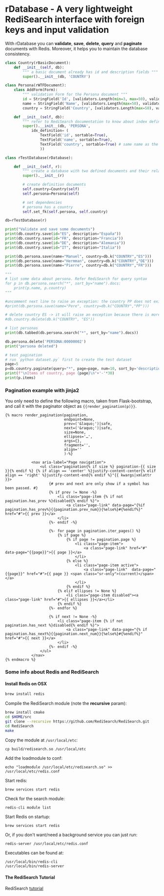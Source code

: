# rDatabase - A very lightweight RediSearch interface with foreign keys and input validation

With rDatabase you can **validate**, **save**, **delete**, **query** and **paginate** documents with Redis. Moreover, it helps you to maintain the database consistency.

```python
class Country(rBasicDocument):
    def __init__(self, db):
        """ a basic document already has id and description fields """
        super().__init__(db, 'COUNTRY')

class Persona(rWTFDocument):
    class AddForm(Form):
        """ validation Form for the Persona document """
        id = StringField('Id', [validators.Length(min=3, max=50), validators.InputRequired()]) 
        name = StringField('Name', [validators.Length(max=50), validators.InputRequired()]) 
        country = StringField('Country', [validators.Length(max=50), validators.InputRequired()]) 

    def __init__(self, db):
        """ refer to RediSearch documentation to know about index definition """
        super().__init__(db, 'PERSONA', 
            idx_definition= (                                
                TextField('id', sortable=True),                
                TextField('name', sortable=True),             
                TextField('country', sortable=True) # same name as the referenced document
                ))

class rTestDatabase(rDatabase):

    def __init__(self, r):
        """ create a database with two defined documents and their relationships """
        super().__init__(r)

        # create definition documents
        self.country=Country(self)
        self.persona=Persona(self)

        # set dependencies
        # persona has a country
        self.set_fk(self.persona, self.country)

db=rTestDatabase(r)

print("Validate and save some documents")
print(db.country.save(id="ES", description="España"))
print(db.country.save(id="FR", description="Francia"))
print(db.country.save(id="DE", description="Alemania"))
print(db.country.save(id="IT", description="Italia"))

print(db.persona.save(name="Manuel", country=db.k("COUNTRY","ES")))
print(db.persona.save(name="Hermman", country=db.k("COUNTRY","DE")))
print(db.persona.save(name="Pierre", country=db.k("COUNTRY","FR")))

"""
# list some data about persona. Refer RediSearch for query syntax
for p in db.persona.search("*", sort_by="name").docs:
    print(p.name, p.country)
"""

#uncomment next line to raise an exception: the country PP does not exist
#print(db.persona.save(name="Pere", country=db.k("COUNTRY","PP")))

# delete country ES -> it will raise an exception because there is more than zero Persona with this country
#db.country.delete(db.k("COUNTRY", "ES"))

# list personas
print(db.tabbed(db.persona.search("*", sort_by="name").docs))

db.persona.delete('PERSONA:00000002')
print("persona deleted")

# test pagination 
# run `python dataset.py` first to create the test dataset
page=5
p=db.country.paginate(query="*", page=page, num=10, sort_by='description', direction=True)
print(f"\nItems of country, page {page}\n"+'-'*30)
print(p.items)
```


### Pagination example with jinja2

You only need to define the following macro, taken from Flask-bootstrap, and call it with the paginator object as ```{{render_pagination(p)}}```.

```jinja
{% macro render_pagination(pagination,
                           endpoint=None,
                           prev=('&laquo;')|safe,
                           next=('&raquo;')|safe,
                           size=None,
                           ellipses='…',
                           args={},
                           fragment='',
                           align=''
                           )-%}
   
            <nav aria-label="Page navigation">
                <ul class="pagination{% if size %} pagination-{{ size }}{% endif %} {% if align == 'center' %}justify-content-center{% elif align == 'right' %}justify-content-end{% endif %}"{{ kwargs|xmlattr }}>
                    {# prev and next are only show if a symbol has been passed. #}
                    {% if prev != None -%}
                        <li class="page-item {% if not pagination.has_prev %}disabled{% endif %}">
                            <a class="page-link" data-page="{%if pagination.has_prev%}{{pagination.prev_num}}{%else%}#{%endif%}" href="#">{{ prev }}</a>
                        </li>
                    {%- endif -%}

                    {%- for page in pagination.iter_pages() %}
                        {% if page %}
                            {% if page != pagination.page %}
                                <li class="page-item">
                                    <a class="page-link" href="#" data-page="{{page}}">{{ page }}</a>
                                </li>
                            {% else %}
                                <li class="page-item active">
                                    <a class="page-link"  data-page="{{page}}" href="#">{{ page }} <span class="sr-only">(current)</span></a>
                                </li>
                            {% endif %}
                        {% elif ellipses != None %}
                            <li class="page-item disabled"><a class="page-link" href="#">{{ ellipses }}</a></li>
                        {% endif %}
                    {%- endfor %}

                    {% if next != None -%}
                        <li class="page-item {% if not pagination.has_next %}disabled{% endif %}">
                            <a class="page-link" data-page="{% if pagination.has_next%}{{pagination.next_num}}{%else%}#{%endif%}" href="#">{{ next }}</a>
                        </li>
                    {%- endif -%}
                </ul>
            </nav>
{% endmacro %}
```

### Some info about Redis and RediSearch

#### Install Redis on OSX

```sh
brew install redis
```

Compile the RediSearch module (note the **recursive** param):

```sh
brew install cmake
cd $HOME/src
git clone --recursive https://github.com/RediSearch/RediSearch.git 
cd RediSearch
make
```

Copy the module at `/usr/local/etc`:

```cp build/redisearch.so /usr/local/etc```

Add the loadmodule to conf:

```echo "loadmodule /usr/local/etc/redisearch.so" >> /usr/local/etc/redis.conf```

Start redis:

```brew services start redis```

Check for the search module:

```redis-cli module list```

Start Redis on startup:

```brew services start redis```

Or, if you don't want/need a background service you can just run:

```redis-server /usr/local/etc/redis.conf```

Executables can be found at:

```sh
/usr/local/bin/redis-cli
/usr/local/bin/redis-server
```

#### The RediSearch Tutorial

RediSearch [tutorial](https://github.com/RediSearch/redisearch-getting-started)
